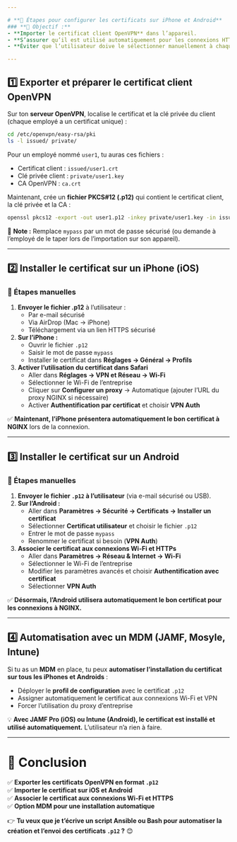 ```yaml
---

# **📌 Étapes pour configurer les certificats sur iPhone et Android**
### **🔹 Objectif :**
- **Importer le certificat client OpenVPN** dans l’appareil.
- **S’assurer qu’il est utilisé automatiquement pour les connexions HTTPS** vers NGINX.
- **Éviter que l’utilisateur doive le sélectionner manuellement à chaque connexion**.

---
```


## **1️⃣ Exporter et préparer le certificat client OpenVPN**
Sur ton **serveur OpenVPN**, localise le certificat et la clé privée du client (chaque employé a un certificat unique) :
```bash
cd /etc/openvpn/easy-rsa/pki
ls -l issued/ private/
```

Pour un employé nommé `user1`, tu auras ces fichiers :
- Certificat client : `issued/user1.crt`
- Clé privée client : `private/user1.key`
- CA OpenVPN : `ca.crt`

Maintenant, crée un **fichier PKCS#12 (.p12)** qui contient le certificat client, la clé privée et la CA :
```bash
openssl pkcs12 -export -out user1.p12 -inkey private/user1.key -in issued/user1.crt -certfile ca.crt -name "VPN Auth" -passout pass:mypass
```
📌 **Note :** Remplace `mypass` par un mot de passe sécurisé (ou demande à l’employé de le taper lors de l’importation sur son appareil).

---

## **2️⃣ Installer le certificat sur un iPhone (iOS)**
### **📌 Étapes manuelles**
1. **Envoyer le fichier .p12** à l’utilisateur :
   - Par e-mail sécurisé
   - Via AirDrop (Mac → iPhone)
   - Téléchargement via un lien HTTPS sécurisé
2. **Sur l’iPhone :**
   - Ouvrir le fichier `.p12`
   - Saisir le mot de passe `mypass`
   - Installer le certificat dans **Réglages → Général → Profils**
3. **Activer l’utilisation du certificat dans Safari**
   - Aller dans **Réglages → VPN et Réseau → Wi-Fi**  
   - Sélectionner le Wi-Fi de l’entreprise  
   - Cliquer sur **Configurer un proxy** → Automatique (ajouter l’URL du proxy NGINX si nécessaire)  
   - Activer **Authentification par certificat** et choisir **VPN Auth**  

✅ **Maintenant, l’iPhone présentera automatiquement le bon certificat à NGINX** lors de la connexion.

---

## **3️⃣ Installer le certificat sur un Android**
### **📌 Étapes manuelles**
1. **Envoyer le fichier `.p12` à l’utilisateur** (via e-mail sécurisé ou USB).
2. **Sur l’Android :**
   - Aller dans **Paramètres → Sécurité → Certificats → Installer un certificat**  
   - Sélectionner **Certificat utilisateur** et choisir le fichier `.p12`  
   - Entrer le mot de passe `mypass`  
   - Renommer le certificat si besoin (**VPN Auth**)
3. **Associer le certificat aux connexions Wi-Fi et HTTPs**
   - Aller dans **Paramètres → Réseau & Internet → Wi-Fi**
   - Sélectionner le Wi-Fi de l’entreprise
   - Modifier les paramètres avancés et choisir **Authentification avec certificat**
   - Sélectionner **VPN Auth**

✅ **Désormais, l’Android utilisera automatiquement le bon certificat pour les connexions à NGINX.**

---

## **4️⃣ Automatisation avec un MDM (JAMF, Mosyle, Intune)**
Si tu as un **MDM** en place, tu peux **automatiser l’installation du certificat sur tous les iPhones et Androids** :
- Déployer le **profil de configuration** avec le certificat `.p12`
- Assigner automatiquement le certificat aux connexions Wi-Fi et VPN
- Forcer l’utilisation du proxy d’entreprise

💡 **Avec JAMF Pro (iOS) ou Intune (Android), le certificat est installé et utilisé automatiquement.** L’utilisateur n’a rien à faire.

---

# **🚀 Conclusion**
✅ **Exporter les certificats OpenVPN en format `.p12`**  
✅ **Importer le certificat sur iOS et Android**  
✅ **Associer le certificat aux connexions Wi-Fi et HTTPS**  
✅ **Option MDM pour une installation automatique**  

👉 **Tu veux que je t’écrive un script Ansible ou Bash pour automatiser la création et l’envoi des certificats `.p12` ?** 😊
